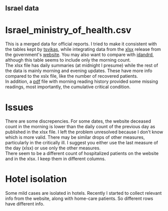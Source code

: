 ## Israel data
# Israel_ministry_of_health.csv
This is a merged data for official reports. I tried to make it consistent with the tables kept by  [tsvikas](https://github.com/tsvikas/COVID-19-Israel-data/blob/master/daily_reports/total_cases.csv), while integrating data from the [xlsx](https://govextra.gov.il/media/16870/covid19-data-israel.xlsx) release from the government's [website](https://govextra.gov.il/ministry-of-health/corona/corona-virus/). You may also want to compare with [idandrd](https://github.com/idandrd/israel-covid19-data/blob/master/IsraelCOVID19.csv), although this table seems to include only the morning count.<br>
The xlsx file has daily summaries (at midnight I presume) while the rest of the data is mainly morning and evening updates. These have more info compared to the xslx file, like the number of recovered patients.<br>
In addition, a [pdf](https://github.com/yuval-harpaz/covid-19_data_analysis/blob/master/data/Israel/%D7%9E%D7%9B%D7%9C%D7%95%D7%9C_%D7%90%D7%A9%D7%A4%D7%95%D7%96_%D7%93%D7%99%D7%95%D7%95%D7%97_%D7%A2%D7%99%D7%A6%D7%95%D7%91_%D7%97%D7%93%D7%A9_25_04_2020_%D7%9E%D7%A2%D7%95%D7%93%D7%9B%D7%9F_%D7%9C%D7%A9%D7%A2%D7%94_0900.pdf) file with morning reading history provided some missing readings, most importantly, the cumulative critical condition.<br>
# Issues
There are some discrepencies. For some dates, the website deceased count in the morning is lower than the daily count of the previous day as published in the xlsx file. I left the problem unresolved because I don't know which is more valid. There may be similar drops of other measures, particularly in the critically ill. I suggest you either use the last measure of the day (xlsx) or use only the other measures.<br>
There seem to be a different count of hospitalized patients on the website and in the xlsx. I keep them in different columns.
# Hotel isolation
Some mild cases are isolated in hotels. Recently I started to collect relevant info from the website, along with home-care patients. So different rows have different info.


